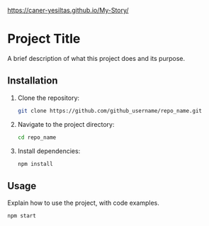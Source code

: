 https://caner-yesiltas.github.io/My-Story/
# Project Title

A brief description of what this project does and its purpose.

## Installation

1. Clone the repository:
    ```sh
    git clone https://github.com/github_username/repo_name.git
    ```
2. Navigate to the project directory:
    ```sh
    cd repo_name
    ```
3. Install dependencies:
    ```sh
    npm install
    ```

## Usage

Explain how to use the project, with code examples.

```sh
npm start
